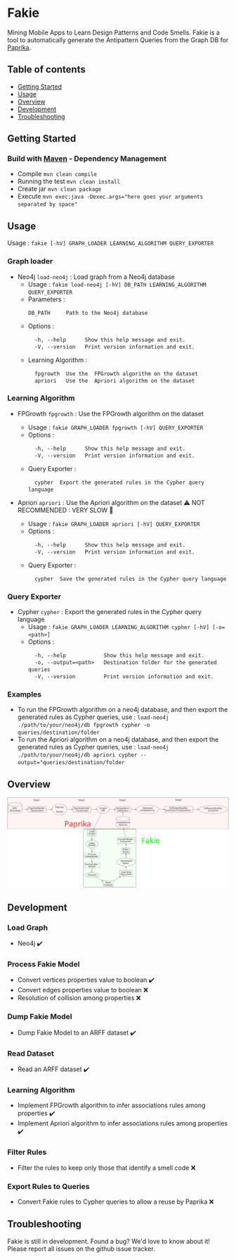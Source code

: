 # Fakie

Mining Mobile Apps to Learn Design Patterns and Code Smells.
Fakie is a tool to automatically generate the Antipattern Queries from the Graph DB for [Paprika](https://raw.githubusercontent.com/Sriki13/paprika).  

## Table of contents
*   [Getting Started](#getting-started)
*   [Usage](#usage)
*   [Overview](#overview)
*   [Development](#development)
*   [Troubleshooting](#troubleshooting)

## Getting Started

### Build with [Maven](https://maven.apache.org/) - Dependency Management

* Compile `mvn clean compile`
* Running the test `mvn clean install`
* Create jar `mvn clean package`
* Execute `mvn exec:java -Dexec.args="here goes your arguments separated by space"`

## Usage

Usage : `fakie [-hV] GRAPH_LOADER LEARNING_ALGORITHM QUERY_EXPORTER`

### Graph loader
* Neo4j `load-neo4j` : Load graph from a Neo4j database
    * Usage : `fakie load-neo4j [-hV] DB_PATH LEARNING_ALGORITHM QUERY_EXPORTER`
    * Parameters :
        ```
      DB_PATH     Path to the Neo4j database
        ```
    * Options :
        ```
          -h, --help      Show this help message and exit.
          -V, --version   Print version information and exit.
        ```
    * Learning Algorithm :
        ```
          fpgrowth  Use the  FPGrowth algorithm on the dataset
          apriori   Use the  Apriori algorithm on the dataset
        ```

### Learning Algorithm
* FPGrowth `fpgrowth` : Use the FPGrowth algorithm on the dataset
    * Usage : `fakie GRAPH_LOADER fpgrowth [-hV] QUERY_EXPORTER`
    * Options :
        ```
          -h, --help      Show this help message and exit.
          -V, --version   Print version information and exit.
        ```
    * Query Exporter :
        ```
          cypher  Export the generated rules in the Cypher query language
        ```

* Apriori `apriori` : Use the Apriori algorithm on the dataset :warning: NOT RECOMMENDED : VERY SLOW :snail:
    * Usage : `fakie GRAPH_LOADER apriori [-hV] QUERY_EXPORTER`
    * Options :
        ```
          -h, --help      Show this help message and exit.
          -V, --version   Print version information and exit.
        ```
    * Query Exporter :
        ```
          cypher  Save the generated rules in the Cypher query language
        ```
        
### Query Exporter

* Cypher `cypher` : Export the generated rules in the Cypher query language
    * Usage : `fakie GRAPH_LOADER LEARNING_ALGORITHM cypher [-hV] [-o=<path>]`
    * Options :
        ```
          -h, --help            Show this help message and exit.
          -o, --output=<path>   Destination folder for the generated queries
          -V, --version         Print version information and exit.
        ```

### Examples

* To run the FPGrowth algorithm on a neo4j database, and then export the generated rules as Cypher queries, use :
`load-neo4j ./path/to/your/neo4j/db fpgrowth cypher -o queries/destination/folder`
* To run the Apriori algorithm on a neo4j database, and then export the generated rules as Cypher queries, use :
`load-neo4j ./path/to/your/neo4j/db apriori cypher --output="queries/destination/folder`

## Overview

![Overview](docs/images/overview.svg)

## Development

### Load Graph
* Neo4j :heavy_check_mark:

### Process Fakie Model
* Convert vertices properties value to boolean :heavy_check_mark:
* Convert edges properties value to boolean :x:
* Resolution of collision among properties :x:

### Dump Fakie Model
* Dump Fakie Model to an ARFF dataset :heavy_check_mark:

### Read Dataset
* Read an ARFF dataset :heavy_check_mark:

### Learning Algorithm
* Implement FPGrowth algorithm to infer associations rules among properties :heavy_check_mark:
* Implement Apriori algorithm to infer associations rules among properties :heavy_check_mark:

### Filter Rules
* Filter the rules to keep only those that identify a smell code :x:

### Export Rules to Queries
* Convert Fakie rules to Cypher queries to allow a reuse by Paprika :x:

## Troubleshooting

Fakie is still in development.
Found a bug? We'd love to know about it!
Please report all issues on the github issue tracker.

